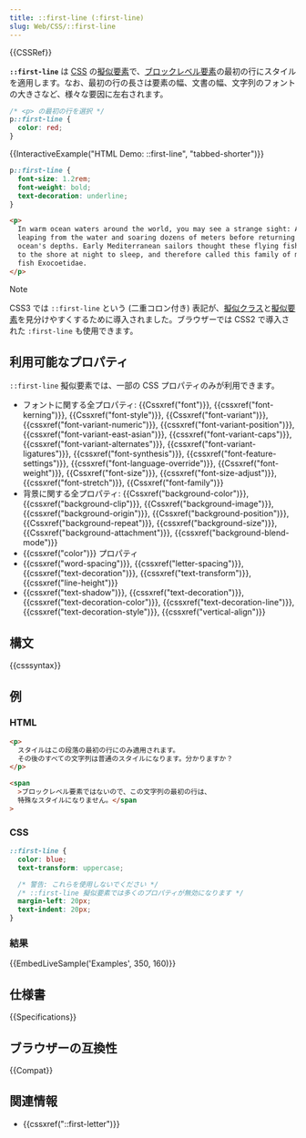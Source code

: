 ```yaml
---
title: ::first-line (:first-line)
slug: Web/CSS/::first-line
---
```


{{CSSRef}}

**`::first-line`** は [CSS](/ja/docs/Web/CSS) の[擬似要素](/ja/docs/Web/CSS/Pseudo-elements)で、[ブロックレベル要素](/ja/docs/Web/CSS/Visual_formatting_model#block-level_elements_and_block_boxes)の最初の行にスタイルを適用します。なお、最初の行の長さは要素の幅、文書の幅、文字列のフォントの大きさなど、様々な要因に左右されます。

```css
/* <p> の最初の行を選択 */
p::first-line {
  color: red;
}
```

{{InteractiveExample("HTML Demo: ::first-line", "tabbed-shorter")}}

```css interactive-example
p::first-line {
  font-size: 1.2rem;
  font-weight: bold;
  text-decoration: underline;
}
```

```html interactive-example
<p>
  In warm ocean waters around the world, you may see a strange sight: A fish
  leaping from the water and soaring dozens of meters before returning to the
  ocean's depths. Early Mediterranean sailors thought these flying fish returned
  to the shore at night to sleep, and therefore called this family of marine
  fish Exocoetidae.
</p>
```

> [!NOTE]
> CSS3 では `::first-line` という (二重コロン付き) 表記が、[擬似クラス](/ja/docs/Web/CSS/Pseudo-classes)と[擬似要素](/ja/docs/Web/CSS/Pseudo-elements)を見分けやすくするために導入されました。ブラウザーでは CSS2 で導入された `:first-line` も使用できます。

## 利用可能なプロパティ

`::first-line` 擬似要素では、一部の CSS プロパティのみが利用できます。

- フォントに関する全プロパティ: {{Cssxref("font")}}, {{cssxref("font-kerning")}}, {{Cssxref("font-style")}}, {{Cssxref("font-variant")}}, {{cssxref("font-variant-numeric")}}, {{cssxref("font-variant-position")}}, {{cssxref("font-variant-east-asian")}}, {{cssxref("font-variant-caps")}}, {{cssxref("font-variant-alternates")}}, {{cssxref("font-variant-ligatures")}}, {{cssxref("font-synthesis")}}, {{cssxref("font-feature-settings")}}, {{cssxref("font-language-override")}}, {{Cssxref("font-weight")}}, {{Cssxref("font-size")}}, {{cssxref("font-size-adjust")}}, {{cssxref("font-stretch")}}, {{Cssxref("font-family")}}
- 背景に関する全プロパティ: {{Cssxref("background-color")}}, {{cssxref("background-clip")}}, {{Cssxref("background-image")}}, {{cssxref("background-origin")}}, {{Cssxref("background-position")}}, {{Cssxref("background-repeat")}}, {{cssxref("background-size")}}, {{Cssxref("background-attachment")}}, {{cssxref("background-blend-mode")}}
- {{cssxref("color")}} プロパティ
- {{cssxref("word-spacing")}}, {{cssxref("letter-spacing")}}, {{cssxref("text-decoration")}}, {{cssxref("text-transform")}}, {{cssxref("line-height")}}
- {{cssxref("text-shadow")}}, {{cssxref("text-decoration")}}, {{cssxref("text-decoration-color")}}, {{cssxref("text-decoration-line")}}, {{cssxref("text-decoration-style")}}, {{cssxref("vertical-align")}}

## 構文

{{csssyntax}}

## 例

### HTML

```html
<p>
  スタイルはこの段落の最初の行にのみ適用されます。
  その後のすべての文字列は普通のスタイルになります。分かりますか？
</p>

<span
  >ブロックレベル要素ではないので、この文字列の最初の行は、
  特殊なスタイルになりません。</span
>
```

### CSS

```css
::first-line {
  color: blue;
  text-transform: uppercase;

  /* 警告: これらを使用しないでください */
  /* ::first-line 擬似要素では多くのプロパティが無効になります */
  margin-left: 20px;
  text-indent: 20px;
}
```

### 結果

{{EmbedLiveSample('Examples', 350, 160)}}

## 仕様書

{{Specifications}}

## ブラウザーの互換性

{{Compat}}

## 関連情報

- {{cssxref("::first-letter")}}
